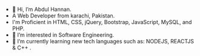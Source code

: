- 👋 Hi, I’m Abdul Hannan.
- A Web Developer from karachi, Pakistan.
- I'm Proficient in HTML, CSS, jQuery, Bootstrap, JavaScript, MySQL, and PHP.
- 👀 I’m interested in Software Engineering.
- 🌱 I’m currently learning new tech languages such as: NODEJS, REACTJS & C++ .
<!---
ftHannan/ftHannan is a ✨ special ✨ repository because its `README.md` (this file) appears on your GitHub profile.
You can click the Preview link to take a look at your changes.
--->
